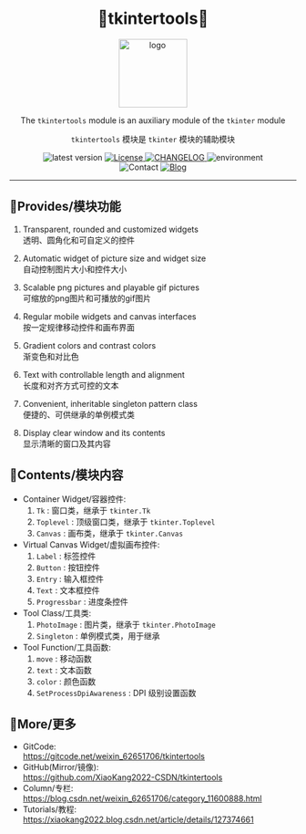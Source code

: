 <div align="center">
    <h1>🚀<b>tkintertools</b>🚀</h1>
    <img height="120px" alt="logo" src="https://gitcode.net/weixin_62651706/tkintertools/-/raw/master/tkintertools.png"/>
    <p>The <code>tkintertools</code> module is an auxiliary module of the <code>tkinter</code> module</p>
    <p><code>tkintertools</code> 模块是 <code>tkinter</code> 模块的辅助模块</p>
    <img src="https://img.shields.io/badge/Version-2.5.11.3-blue" alt="latest version" />
    <a href="./LICENSE">
        <img src="https://img.shields.io/badge/License-Mulan PSL v2-green" alt="License" />
    </a>
    <a href="./CHANGELOG.md">
        <img src="https://img.shields.io/badge/ChangeLog-2.5.11-orange" alt="CHANGELOG" />
    </a>
    <img src="https://img.shields.io/badge/Python-3.10.0-yellow" alt="environment" />
    <br>
    <img src="https://img.shields.io/badge/Mail-2951256653@qq.com-purple" alt="Contact" />
    <a href="https://xiaokang2022.blog.csdn.net">
        <img src="https://img.shields.io/badge/Blog-https://xiaokang2022.blog.csdn.net-red" alt="Blog" />
    </a>
</div>

---

## 🚀Provides/模块功能

1. Transparent, rounded and customized widgets  
透明、圆角化和可自定义的控件

2. Automatic widget of picture size and widget size  
自动控制图片大小和控件大小

3. Scalable png pictures and playable gif pictures  
可缩放的png图片和可播放的gif图片

4. Regular mobile widgets and canvas interfaces  
按一定规律移动控件和画布界面

5. Gradient colors and contrast colors  
渐变色和对比色

6. Text with controllable length and alignment  
长度和对齐方式可控的文本

7. Convenient, inheritable singleton pattern class  
便捷的、可供继承的单例模式类

8. Display clear window and its contents  
显示清晰的窗口及其内容

## 🚀Contents/模块内容

* Container Widget/容器控件:
    1. `Tk` : 窗口类，继承于 `tkinter.Tk`
    2. `Toplevel` : 顶级窗口类，继承于 `tkinter.Toplevel`
    3. `Canvas` : 画布类，继承于 `tkinter.Canvas`
* Virtual Canvas Widget/虚拟画布控件:
    1. `Label` : 标签控件
    2. `Button` : 按钮控件
    3. `Entry` : 输入框控件
    4. `Text` : 文本框控件
    5. `Progressbar` : 进度条控件
* Tool Class/工具类:
    1. `PhotoImage` : 图片类，继承于 `tkinter.PhotoImage`
    2. `Singleton` : 单例模式类，用于继承
* Tool Function/工具函数:
    1. `move` : 移动函数
    2. `text` : 文本函数
    3. `color` : 颜色函数
    4. `SetProcessDpiAwareness` : DPI 级别设置函数

## 🚀More/更多

* GitCode:  
https://gitcode.net/weixin_62651706/tkintertools
* GitHub(Mirror/镜像):  
https://github.com/XiaoKang2022-CSDN/tkintertools
* Column/专栏:  
https://blog.csdn.net/weixin_62651706/category_11600888.html
* Tutorials/教程:  
https://xiaokang2022.blog.csdn.net/article/details/127374661
